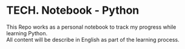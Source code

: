 # TECH. Notebook - Python

This Repo works as a personal notebook to track my progress while learning Python.</br>
All content will be describe in English as part of the learning process.


